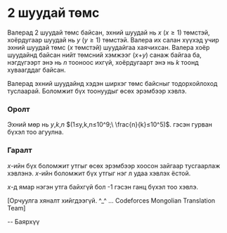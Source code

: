 2 шуудай төмс
=============
Валерад 2 шуудай төмс байсан, эхний шуудай нь $x$  $(x≥1)$ төмстэй, хоёрдугаар шуудай нь $y$  $(y≥1)$ төмстэй. Валера их салан хүүхэд учир эхний шуудай төмс ($x$ төмстэй) шуудайгаа хаячихсан. Валера хоёр шуудайнд байсан нийт төмсний хэмжээг ($x$+$y$)  санаж байгаа ба, нэгдүгээрт энэ нь $n$ тооноос ихгүй, хоёрдугаарт энэ нь $k$ тоонд хуваагддаг байсан.

Валерад эхний шуудайнд хэдэн ширхэг төмс байсныг тодорхойлоход туслаарай. Боломжит бүх тоонуудыг өсөх эрэмбээр хэвлэ.

### Оролт
Эхний мөр нь $y$,$k$,$n$ $(1≤y,k,n≤10^9;\ \frac{n}{k}≤10^5)$. гэсэн гурван бүхэл тоо агуулна.

### Гаралт
$x$-ийн бүх боломжит утгыг өсөх эрэмбээр хоосон зайгаар тусгаарлаж хэвлэнэ.
$x$-ийн боломжит бүх утгыг нэг л удаа хэвлэх ёстой.

$x$-д ямар нэгэн утга байхгүй бол -1 гэсэн ганц бүхэл тоо хэвлэ.

[Орчуулга хяналт хийгдээгүй. ^_^ ... Codeforces Mongolian Translation Team]

-- Баярхүү

